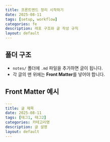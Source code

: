 ```yaml
---
title: 프론트엔드 정리 시작하기
date: 2025-08-11
tags: [setup, workflow]
categories: fe
description: 레포 구조와 글 작성 규칙
layout: default
---
```


## 폴더 구조
- `notes/` 폴더에 `.md` 파일을 추가하면 글이 됩니다.
- 각 글의 맨 위에는 **Front Matter**를 넣어야 합니다.

## Front Matter 예시
```yaml
---
title: 글 제목
date: 2025-08-11
tags: [태그1, 태그2]
categories: 카테고리명
description: 글 설명
layout: default
---
